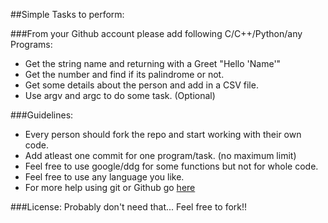 ##Simple Tasks to perform:


###From your Github account please add following C/C++/Python/any Programs:

* Get the string name and returning with a Greet "Hello 'Name'"
* Get the number and find if its palindrome or not.
* Get some details about the person and add in a CSV file.
* Use argv and argc to do some task. (Optional)

###Guidelines:

* Every person should fork the repo and start working with their own code.
* Add atleast one commit for one program/task. (no maximum limit)
* Feel free to use google/ddg for some functions but not for whole code.
* Feel free to use any language you like.
* For more help using git or Github go [here](http://try.github.io)

###License:
	Probably don't need that... Feel free to fork!!
